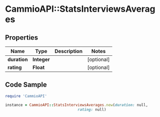 # CammioAPI::StatsInterviewsAverages

## Properties

Name | Type | Description | Notes
------------ | ------------- | ------------- | -------------
**duration** | **Integer** |  | [optional] 
**rating** | **Float** |  | [optional] 

## Code Sample

```ruby
require 'CammioAPI'

instance = CammioAPI::StatsInterviewsAverages.new(duration: null,
                                 rating: null)
```


